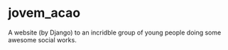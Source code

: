 # jovem_acao
A website (by Django) to an incridble group of young people doing some awesome social works.
